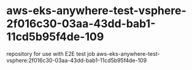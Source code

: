 # aws-eks-anywhere-test-vsphere-2f016c30-03aa-43dd-bab1-11cd5b95f4de-109
repository for use with E2E test job aws-eks-anywhere-test-vsphere:2f016c30-03aa-43dd-bab1-11cd5b95f4de-109
